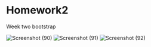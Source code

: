 # Homework2
Week two bootstrap


![Screenshot (90)](https://user-images.githubusercontent.com/57572182/75304037-34a52c00-57f7-11ea-9685-d5136b5dd412.png)
![Screenshot (91)](https://user-images.githubusercontent.com/57572182/75304041-35d65900-57f7-11ea-9735-02c32e3ac089.png)
![Screenshot (92)](https://user-images.githubusercontent.com/57572182/75304066-44247500-57f7-11ea-84fa-4b81ed8c4042.png)
